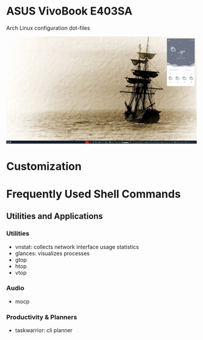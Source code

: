 # ASUS VivoBook E403SA
Arch Linux configuration dot-files

![alt text](https://github.com/alexandrebobkov/e403sa/blob/master/Screenshot_2018-Feb-07_17:43:12.png "Arch Linux on Asus E403SA")

# Customization
# Frequently Used Shell Commands
## Utilities and Applications
### Utilities
- vnstat: collects network interface usage statistics
- glances: visualizes processes
- gtop
- htop
- vtop
### Audio
- mocp
### Productivity & Planners
- taskwarrior: cli planner

